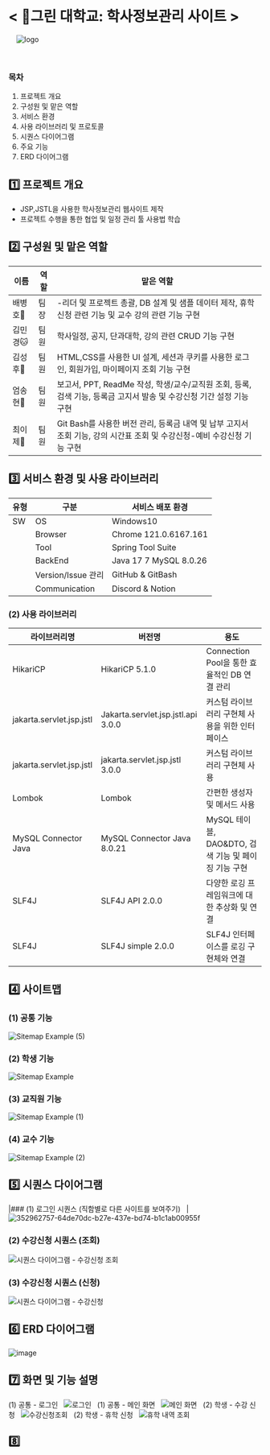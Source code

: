
# < 🏫그린 대학교: 학사정보관리 사이트 >
&nbsp; 
&nbsp;
![logo](https://github.com/user-attachments/assets/b923df9c-cade-4ea3-896d-0ff97033363e)

&nbsp;
### 목차
1. 프로젝트 개요
2. 구성원 및 맡은 역할
3. 서비스 환경
4. 사용 라이브러리 및 프로토콜
5. 시퀀스 다이어그램
6. 주요 기능
7. ERD 다이어그램
&nbsp; 
## 1️⃣ 프로젝트 개요
* JSP,JSTL을 사용한 학사정보관리 웹사이트 제작
* 프로젝트 수행을 통한 협업 및 일정 관리 툴 사용법 학습
&nbsp; 
## 2️⃣ 구성원 및 맡은 역할
|이름|역할|맡은 역할|
|------|---|---|
|배병호🐸|팀장| -리더 및 프로젝트 총괄, DB 설계 및 샘플 데이터 제작, 휴학신청 관련 기능 및 교수 강의 관련 기능 구현  |
|김민경🐱|팀원| 학사일정, 공지, 단과대학, 강의 관련 CRUD 기능 구현 |
|김성후🐻|팀원| HTML,CSS를 사용한 UI 설계, 세션과 쿠키를 사용한 로그인, 회원가입, 마이페이지 조회 기능 구현 |
|엄송현🐹|팀원| 보고서, PPT, ReadMe 작성, 학생/교수/교직원 조회, 등록, 검색 기능, 등록금 고지서 발송 및 수강신청 기간 설정 기능 구현 |
|최이제🐺|팀원| Git Bash를 사용한 버전 관리, 등록금 내역 및 납부 고지서 조회 기능, 강의 시간표 조회 및 수강신청-예비 수강신청 기능 구현 |
## 3️⃣ 서비스 환경 및 사용 라이브러리
|유형|구분|서비스 배포 환경|
|------|---|---|
|SW|OS| Windows10 |
||Browser| Chrome 121.0.6167.161 |
||Tool| Spring Tool Suite |
||BackEnd| Java 17 7 MySQL 8.0.26 |
||Version/Issue 관리| GitHub & GitBash |
||Communication| Discord & Notion|
### (2) 사용 라이브러리
|라이브러리명|버전명|용도|
|------|---|---|
|HikariCP|HikariCP 5.1.0| Connection Pool을 통한 효율적인 DB 연결 관리 |
|jakarta.servlet.jsp.jstl|Jakarta.servlet.jsp.jstl.api 3.0.0| 커스텀 라이브러리 구현체 사용을 위한 인터페이스 |
|jakarta.servlet.jsp.jstl|jakarta.servlet.jsp.jstl 3.0.0| 커스텀 라이브러리 구현체 사용 |
|Lombok|Lombok| 간편한 생성자 및 메서드 사용 |
|MySQL Connector Java|MySQL Connector Java 8.0.21| MySQL 테이블, DAO&DTO, 검색 기능 및 페이징 기능 구현 |
|SLF4J|SLF4J API 2.0.0| 다양한 로깅 프레임워크에 대한 추상화 및 연결 |커스텀 라이브러리 구현체|
|SLF4J|SLF4J simple 2.0.0| SLF4J 인터페이스를 로깅 구현체와 연결 |커스텀 라이브러리 구현체 사용을 위한 인터페이스|

## 4️⃣ 사이트맵
### (1) 공통 기능
![Sitemap Example (5)](https://github.com/user-attachments/assets/ee100bab-b1d3-42dd-aea2-fd6dffe1291c)

### (2) 학생 기능
![Sitemap Example](https://github.com/user-attachments/assets/25a5cc2a-b4d2-4d7f-ba09-0bd06e2d6f76)

### (3) 교직원 기능
![Sitemap Example (1)](https://github.com/user-attachments/assets/c54f478e-654a-4b04-bea0-0075a486a850)

### (4) 교수 기능
![Sitemap Example (2)](https://github.com/user-attachments/assets/67040582-2b99-43c6-97f3-2a09708628be)


## 5️⃣ 시퀀스 다이어그램
|### (1) 로그인 시퀀스 (직함별로 다른 사이트를 보여주기) &nbsp;
|![352962757-64de70dc-b27e-437e-bd74-b1c1ab00955f](https://github.com/user-attachments/assets/e110ed64-c948-4191-8a9d-6e8f626b8cfa) &nbsp;
### (2) 수강신청 시퀀스 (조회) &nbsp;
![시퀀스 다이어그램 - 수강신청 조회](https://github.com/user-attachments/assets/0a205c41-6601-4adf-b2c5-8ea595a36ada) &nbsp;
### (3) 수강신청 시퀀스 (신청) &nbsp;
![시퀀스 다이어그램 - 수강신청](https://github.com/user-attachments/assets/66cf7af1-4c5a-4536-ba82-0e03c6963d69) &nbsp;
## 6️⃣ ERD 다이어그램 &nbsp;
![image](https://github.com/user-attachments/assets/c5fbc0f5-5a6a-41f2-bf96-e0d49d4ceb34) &nbsp;
## 7️⃣ 화면 및 기능 설명 
(1) 공통 - 로그인 &nbsp;
![로그인](https://github.com/user-attachments/assets/bf23b481-f332-4d10-a428-905937ec026c) &nbsp;
(1) 공통 - 메인 화면 &nbsp;
![메인 화면](https://github.com/user-attachments/assets/d38c4d53-ff37-4873-8585-d330cacfa2a4) &nbsp;
(2) 학생 - 수강 신청 &nbsp;
![수강신청조회](https://github.com/user-attachments/assets/869f4344-1d31-4d52-9814-7b4a413f17c4) &nbsp;
(2) 학생 - 휴학 신청  &nbsp;
![휴학 내역 조회](https://github.com/user-attachments/assets/7254cc85-4e67-4bbc-9b7c-f83ebf46305b) &nbsp;

## 8️⃣

